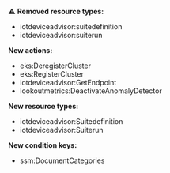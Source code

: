 :warning: **Removed resource types:**

- iotdeviceadvisor:suitedefinition
- iotdeviceadvisor:suiterun

**New actions:**

- eks:DeregisterCluster
- eks:RegisterCluster
- iotdeviceadvisor:GetEndpoint
- lookoutmetrics:DeactivateAnomalyDetector

**New resource types:**

- iotdeviceadvisor:Suitedefinition
- iotdeviceadvisor:Suiterun

**New condition keys:**

- ssm:DocumentCategories
